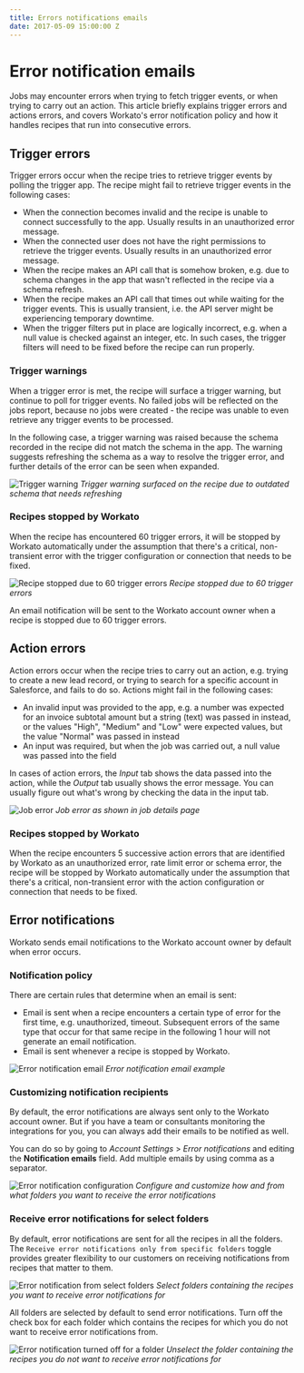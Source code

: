 ```yaml
---
title: Errors notifications emails
date: 2017-05-09 15:00:00 Z
---
```


# Error notification emails
Jobs may encounter errors when trying to fetch trigger events, or when trying to carry out an action. This article briefly explains trigger errors and actions errors, and covers Workato's error notification policy and how it handles recipes that run into consecutive errors.

## Trigger errors
Trigger errors occur when the recipe tries to retrieve trigger events by polling the trigger app. The recipe might fail to retrieve trigger events in the following cases:
- When the connection becomes invalid and the recipe is unable to connect successfully to the app. Usually results in an unauthorized error message.
- When the connected user does not have the right permissions to retrieve the trigger events. Usually results in an unauthorized error message.
- When the recipe makes an API call that is somehow broken, e.g. due to schema changes in the app that wasn't reflected in the recipe via a schema refresh.
- When the recipe makes an API call that times out while waiting for the trigger events. This is usually transient, i.e. the API server might be experiencing temporary downtime.
- When the trigger filters put in place are logically incorrect, e.g. when a null value is checked against an integer, etc. In such cases, the trigger filters will need to be fixed before the recipe can run properly.

### Trigger warnings
When a trigger error is met, the recipe will surface a trigger warning, but continue to poll for trigger events. No failed jobs will be reflected on the jobs report, because no jobs were created - the recipe was unable to even retrieve any trigger events to be processed.

In the following case, a trigger warning was raised because the schema recorded in the recipe did not match the schema in the app. The warning suggests refreshing the schema as a way to resolve the trigger error, and further details of the error can be seen when expanded.

![Trigger warning](~@img/recipes/errors/trigger-warning.gif)
*Trigger warning surfaced on the recipe due to outdated schema that needs refreshing*

### Recipes stopped by Workato
When the recipe has encountered 60 trigger errors, it will be stopped by Workato automatically under the assumption that there's a critical, non-transient error with the trigger configuration or connection that needs to be fixed.

![Recipe stopped due to 60 trigger errors](~@img/recipes/errors/stopped-recipe-60-errors.png)
*Recipe stopped due to 60 trigger errors*

An email notification will be sent to the Workato account owner when a recipe is stopped due to 60 trigger errors.

## Action errors
Action errors occur when the recipe tries to carry out an action, e.g. trying to create a new lead record, or trying to search for a specific account in Salesforce, and fails to do so. Actions might fail in the following cases:
- An invalid input was provided to the app, e.g. a number was expected for an invoice subtotal amount but a string (text) was passed in instead, or the values "High", "Medium" and "Low" were expected values, but the value "Normal" was passed in instead
- An input was required, but when the job was carried out, a null value was passed into the field

In cases of action errors, the *Input* tab shows the data passed into the action, while the *Output* tab usually shows the error message. You can usually figure out what's wrong by checking the data in the input tab.

![Job error](~@img/recipes/errors/job-error.gif)
*Job error as shown in job details page*

### Recipes stopped by Workato
When the recipe encounters 5 successive action errors that are identified by Workato as an unauthorized error, rate limit error or schema error, the recipe will be stopped by Workato automatically under the assumption that there's a critical, non-transient error with the action configuration or connection that needs to be fixed.

## Error notifications
Workato sends email notifications to the Workato account owner by default when error occurs.

### Notification policy
There are certain rules that determine when an email is sent:
- Email is sent when a recipe encounters a certain type of error for the first time, e.g. unauthorized, timeout. Subsequent errors of the same type that occur for that same recipe in the following 1 hour will not generate an email notification.
- Email is sent whenever a recipe is stopped by Workato.

![Error notification email](~@img/recipes/errors/error-notification-email.png)
*Error notification email example*


### Customizing notification recipients
By default, the error notifications are always sent only to the Workato account owner. But if you have a team or consultants monitoring the integrations for you, you can always add their emails to be notified as well.

You can do so by going to *Account Settings* > *Error notifications* and editing the **Notification emails** field. Add multiple emails by using comma as a separator.

![Error notification configuration](~@img/recipes/errors/error-notification-config.png)
*Configure and customize how and from what folders you want to receive the error notifications*

### Receive error notifications for select folders
By default, error notifications are sent for all the recipes in all the folders. The `Receive error notifications only from specific folders` toggle provides greater flexibility to our customers on receiving notifications from recipes that matter to them.

![Error notification from select folders](~@img/recipes/errors/error-notifications-for-select-folders-all.png)
*Select folders containing the recipes you want to receive error notifications for*

All folders are selected by default to send error notifications. Turn off the check box for each folder which contains the recipes for which you do not want to receive error notifications from.

![Error notification turned off for a folder](~@img/recipes/errors/error-notifications-for-select-folders-unchecked.png)
*Unselect the folder containing the recipes you do not want to receive error notifications for*
